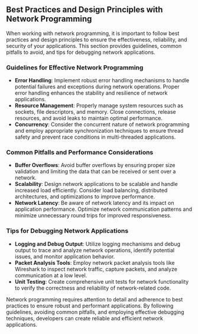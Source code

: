 ## Best Practices and Design Principles with Network Programming
When working with network programming, it is important to follow best practices and design principles to ensure the effectiveness, reliability, and security of your applications. This section provides guidelines, common pitfalls to avoid, and tips for debugging network applications.

### Guidelines for Effective Network Programming

* **Error Handling**: Implement robust error handling mechanisms to handle potential failures and exceptions during network operations. Proper error handling enhances the stability and resilience of network applications.
* **Resource Management**: Properly manage system resources such as sockets, file descriptors, and memory. Close connections, release resources, and avoid leaks to maintain optimal performance.
* **Concurrency**: Consider the concurrent nature of network programming and employ appropriate synchronization techniques to ensure thread safety and prevent race conditions in multi-threaded applications.

### Common Pitfalls and Performance Considerations

* **Buffer Overflows**: Avoid buffer overflows by ensuring proper size validation and limiting the data that can be received or sent over a network.
* **Scalability**: Design network applications to be scalable and handle increased load efficiently. Consider load balancing, distributed architectures, and optimizations to improve performance.
* **Network Latency**: Be aware of network latency and its impact on application performance. Optimize network communication patterns and minimize unnecessary round trips for improved responsiveness.

### Tips for Debugging Network Applications

* **Logging and Debug Output**: Utilize logging mechanisms and debug output to trace and analyze network operations, identify potential issues, and monitor application behavior.
* **Packet Analysis Tools**: Employ network packet analysis tools like Wireshark to inspect network traffic, capture packets, and analyze communication at a low level.
* **Unit Testing**: Create comprehensive unit tests for network functionality to verify the correctness and reliability of network-related code.

Network programming requires attention to detail and adherence to best practices to ensure robust and performant applications. By following guidelines, avoiding common pitfalls, and employing effective debugging techniques, developers can create reliable and efficient network applications.